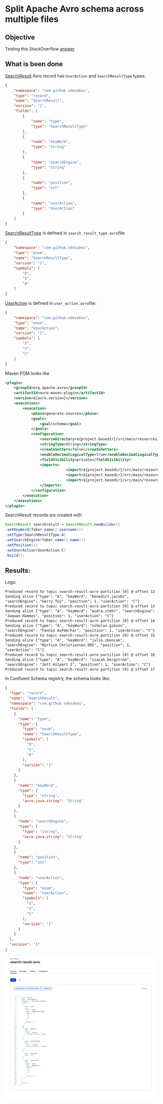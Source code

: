 # Split Apache Avro schema across multiple files

## Objective

Testing this StackOverflow [answer](https://stackoverflow.com/a/22225224)

## What is been done

[SearchResult](https://github.com/vdesabou/kafka-scratchpad/blob/master/java_producer_split_avro_files/src/main/resources/avro/search_result.avro) Avro record has `UserAction` and `SearchResultType` types:


```json
{
    "namespace": "com.github.vdesabou",
    "type": "record",
    "name": "SearchResult",
    "version": "1",
    "fields": [
        {
            "name": "type",
            "type": "SearchResultType"
        },
        {
            "name": "keyWord",
            "type": "string"
        },
        {
            "name": "searchEngine",
            "type": "string"
        },
        {
            "name": "position",
            "type": "int"
        },
        {
            "name": "userAction",
            "type": "UserAction"
        }
    ]
}
```

[SearchResultType](https://github.com/vdesabou/kafka-scratchpad/blob/master/java_producer_split_avro_files/src/main/resources/avro/search_result_type.avro) is defined in `search_result_type.avro`file:

```json
{
    "namespace": "com.github.vdesabou",
    "type": "enum",
    "name": "SearchResultType",
	"version": "1",
    "symbols": [
        "O",
        "S",
        "A"
    ]
}
```

[UserAction](https://github.com/vdesabou/kafka-scratchpad/blob/master/java_producer_split_avro_files/src/main/resources/avro/user_action.avro) is defined in `user_action.avro`file:

```json
{
    "namespace": "com.github.vdesabou",
    "type": "enum",
    "name": "UserAction",
	"version": "1",
    "symbols": [
        "S",
        "V",
        "C"
    ]
}
```

Maven POM looks like

```xml
<plugin>
	<groupId>org.apache.avro</groupId>
	<artifactId>avro-maven-plugin</artifactId>
	<version>${avro.version}</version>
	<executions>
		<execution>
			<phase>generate-sources</phase>
			<goals>
				<goal>schema</goal>
			</goals>
			<configuration>
				<sourceDirectory>${project.basedir}/src/main/resources/avro</sourceDirectory>
				<stringType>String</stringType>
				<createSetters>false</createSetters>
				<enableDecimalLogicalType>true</enableDecimalLogicalType>
				<fieldVisibility>private</fieldVisibility>
				<imports>
							<import>${project.basedir}/src/main/resources/avro/user_action.avro</import>
							<import>${project.basedir}/src/main/resources/avro/search_result_type.avro</import>
							<import>${project.basedir}/src/main/resources/avro/search_result.avro</import>
				</imports>
			</configuration>
		</execution>
	</executions>
</plugin>
```

SearchResult records are created with

```java
SearchResult searchresult = SearchResult.newBuilder()
.setKeyWord(faker.name().username())
.setType(SearchResultType.A)
.setSearchEngine(faker.name().name())
.setPosition(1)
.setUserAction(UserAction.C)
.build();
```

## Results:

Logs:

```
Produced record to topic search-result-avro partition [0] @ offset 12
Sending alice {"type": "A", "keyWord": "benedict.jacobs", "searchEngine": "Gerry Toy", "position": 1, "userAction": "C"}
Produced record to topic search-result-avro partition [0] @ offset 13
Sending alice {"type": "A", "keyWord": "audra.stehr", "searchEngine": "Jaquan Hammes", "position": 1, "userAction": "C"}
Produced record to topic search-result-avro partition [0] @ offset 14
Sending alice {"type": "A", "keyWord": "nikolas.gibson", "searchEngine": "Fannie Aufderhar", "position": 1, "userAction": "C"}
Produced record to topic search-result-avro partition [0] @ offset 15
Sending alice {"type": "A", "keyWord": "julio.zboncak", "searchEngine": "Myrtice Christiansen DDS", "position": 1, "userAction": "C"}
Produced record to topic search-result-avro partition [0] @ offset 16
Sending alice {"type": "A", "keyWord": "isaiah.bergstrom", "searchEngine": "Jett Hilpert I", "position": 1, "userAction": "C"}
Produced record to topic search-result-avro partition [0] @ offset 17
```

In Confluent Schema registry, the schema looks like:

```json
{
  "type": "record",
  "name": "SearchResult",
  "namespace": "com.github.vdesabou",
  "fields": [
    {
      "name": "type",
      "type": {
        "type": "enum",
        "name": "SearchResultType",
        "symbols": [
          "O",
          "S",
          "A"
        ],
        "version": "1"
      }
    },
    {
      "name": "keyWord",
      "type": {
        "type": "string",
        "avro.java.string": "String"
      }
    },
    {
      "name": "searchEngine",
      "type": {
        "type": "string",
        "avro.java.string": "String"
      }
    },
    {
      "name": "position",
      "type": "int"
    },
    {
      "name": "userAction",
      "type": {
        "type": "enum",
        "name": "UserAction",
        "symbols": [
          "S",
          "V",
          "C"
        ],
        "version": "1"
      }
    }
  ],
  "version": "1"
}
```

![Schema Registry overview](Screenshot1.png)

